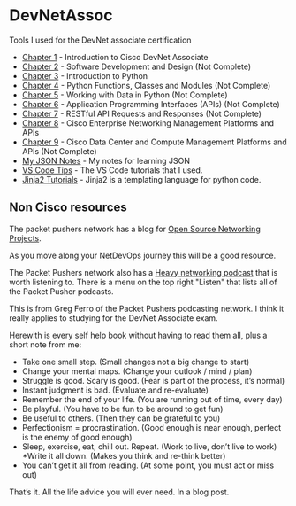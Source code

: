 # DevNetAssoc

Tools I used for the DevNet associate certification

* [Chapter 1](https://github.com/rikosintie/DevNetAssoc/tree/main/chapter01) - Introduction to Cisco DevNet Associate
* [Chapter 2](https://github.com/rikosintie/DevNetAssoc/tree/main/chapter02) - Software Development and Design (Not Complete)
* [Chapter 3](https://github.com/rikosintie/DevNetAssoc/tree/main/chapter03) - Introduction to Python
* [Chapter 4](https://github.com/rikosintie/DevNetAssoc/tree/main/chapter04) - Python Functions, Classes and Modules (Not Complete)
* [Chapter 5](https://github.com/rikosintie/DevNetAssoc/tree/main/chapter05) - Working with Data in Python (Not Complete)
* [Chapter 6](https://github.com/rikosintie/DevNetAssoc/tree/main/chapter06) - Application Programming Interfaces (APIs) (Not Complete)
* [Chapter 7](https://github.com/rikosintie/DevNetAssoc/tree/main/chapter07) - RESTful API Requests and Responses (Not Complete)
* [Chapter 8](https://github.com/rikosintie/DevNetAssoc/tree/main/chapter08) - Cisco Enterprise Networking Management Platforms and APIs
* [Chapter 9](https://github.com/rikosintie/DevNetAssoc/tree/main/chapter09) - Cisco Data Center and Compute Management Platforms and APIs (Not Complete)
* [My JSON Notes](https://github.com/rikosintie/DevNetAssoc/tree/main/json-notes) - My notes for learning JSON
* [VS Code Tips](https://github.com/rikosintie/DevNetAssoc/tree/main/VS_Code) - The VS Code tutorials that I used.
* [Jinja2 Tutorials](https://github.com/rikosintie/DevNetAssoc/tree/main/Jinja2) - Jinja2 is a templating language for python code.

## Non Cisco resources

The packet pushers network has a blog for [Open Source Networking Projects](https://packetpushers.net/blog/open-source-networking-projects/). 

As you move along your NetDevOps journey this will be a good resource.

The Packet Pushers network also has a [Heavy networking podcast](https://packetpushers.net/podcast/heavy-networking/) that is worth listening to. There is a menu on the top right "Listen" that lists all of the Packet Pusher podcasts.

This is from Greg Ferro of the Packet Pushers podcasting network. I think it really applies to studying for the DevNet Associate exam.

Herewith is every self help book without having to read them all, plus a short note from me:

* Take one small step. (Small changes not a big change to start)
* Change your mental maps. (Change your outlook / mind / plan)
* Struggle is good. Scary is good. (Fear is part of the process, it’s normal)
* Instant judgment is bad. (Evaluate and re-evaluate)
* Remember the end of your life. (You are running out of time, every day)
* Be playful. (You have to be fun to be around to get fun)
* Be useful to others. (Then they can be grateful to you)
* Perfectionism = procrastination. (Good enough is near enough, perfect is the enemy of good enough)
* Sleep, exercise, eat, chill out. Repeat. (Work to live, don’t live to work)
*Write it all down. (Makes you think and re-think better)
* You can’t get it all from reading. (At some point, you must act or miss out)

That’s it. All the life advice you will ever need. In a blog post.
